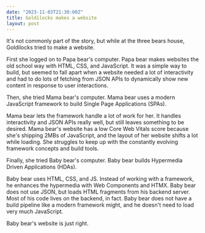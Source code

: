 ```yaml
---
date: "2023-11-03T21:30:00Z"
title: Goldilocks makes a website
layout: post
---
```


It's not commonly part of the story, but while at the three bears house, Goldilocks tried to make a website.

First she logged on to Papa bear's computer. Papa bear makes websites the old school way with HTML, CSS, and JavaScript. It was a simple way to build, but seemed to fall apart when a website needed a lot of interactivity and had to do lots of fetching from JSON APIs to dynamically show new content in response to user interactions.

Then, she tried Mama bear's computer. Mama bear uses a modern JavaScript framework to build Single Page Applications (SPAs).

Mama bear lets the framework handle a lot of work for her. It handles interactivity and JSON APIs really well, but still leaves something to be desired. Mama bear's website has a low Core Web Vitals score because she's shipping 2MBs of JavaScript, and the layout of her website shifts a lot while loading. She struggles to keep up with the constantly evolving framework concepts and build tools.

Finally, she tried Baby bear's computer. Baby bear builds Hypermedia Driven Applications (HDAs).

Baby bear uses HTML, CSS, and JS. Instead of working with a framework, he enhances the hypermedia with Web Components and HTMX. Baby bear does not use JSON, but loads HTML fragments from his backend server. Most of his code lives on the backend, in fact. Baby bear does not have a build pipeline like a modern framework might, and he doesn't need to load very much JavaScript.

Baby bear's website is just right.
